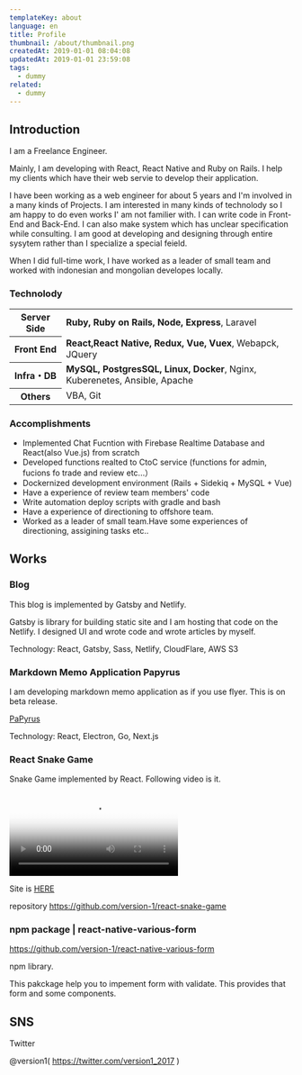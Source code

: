 ```yaml
---
templateKey: about
language: en
title: Profile
thumbnail: /about/thumbnail.png
createdAt: 2019-01-01 08:04:08
updatedAt: 2019-01-01 23:59:08
tags:
  - dummy
related:
  - dummy
---
```



## Introduction

I am a Freelance Engineer.

Mainly, I am developing with React, React Native and Ruby on Rails.
I help my clients which have their web servie to develop their application.

I have been working as a web engineer for about 5 years and I'm involved in a many kinds of Projects.
I am interested in many kinds of technolody so I am happy to do even works I' am not familier with.
I can write code in Front-End and Back-End. I can also make system which has unclear specification while consulting.
I am good at developing and designing through entire sysytem rather than I specialize a special feield.

When  I did full-time work, I have worked as a leader of small team and worked with indonesian and mongolian developes locally.

### Technolody

<table>
<tbody>
<tr>
  <th>Server Side</th>
  <td><strong>Ruby, Ruby on Rails, Node, Express</strong>, Laravel</td>
</tr>
<tr>
  <th>Front End</th>
  <td><strong>React,React Native, Redux, Vue, Vuex</strong>, Webapck, JQuery</td>
</tr>
<tr>
  <th>Infra・DB</th>
  <td><strong>MySQL, PostgresSQL, Linux, Docker</strong>, Nginx, Kuberenetes, Ansible, Apache</td>
</tr>
<tr>
  <th>Others</th>
  <td>VBA, Git</td>
</tr>
</tbody>
</table>


### Accomplishments

* Implemented Chat Fucntion with Firebase Realtime Database and React(also Vue.js) from scratch
* Developed functions realted to CtoC service (functions for admin, fucions fo trade and review etc...）
* Dockernized development environment (Rails + Sidekiq + MySQL + Vue)
* Have a experience of review team members' code
* Write automation deploy scripts with gradle and bash
* Have a experience of directioning to offshore team.
* Worked as a leader of small team.Have some experiences of directioning, assigining tasks etc..

## Works


### Blog

This blog is implemented by Gatsby and Netlify.

Gatsby is library for building static site and I am hosting that code on the Netlify.
I designed UI and wrote code and wrote articles by myself.

Technology: React, Gatsby, Sass, Netlify, CloudFlare, AWS S3

### Markdown Memo Application Papyrus

I am developing markdown memo application as if you use flyer.
This is on beta release.

<a href="http://papyrus-app.org/">PaPyrus</a>

Technology: React, Electron, Go, Next.js

### React Snake Game

Snake Game implemented by React. Following video is it.

<video poster="https://statics.ver-1-0.xyz/uploads/2018/06/20180627_react-snake-game-3/snake.png" src="https://statics.ver-1-0.xyz/uploads/2018/06/20180627_react-snake-game-3/snake.mp4" controls></video>

Site is <a href="https://version-1.github.io/react-snake-game/">HERE</a>

repository
https://github.com/version-1/react-snake-game


### npm package | react-native-various-form

https://github.com/version-1/react-native-various-form

npm library.

This pakckage help you to impement form with validate. This provides that form and some components.

## SNS

Twitter

@version1( https://twitter.com/version1_2017 )
